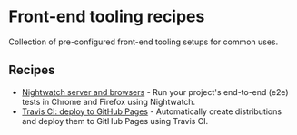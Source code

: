 # Front-end tooling recipes

Collection of pre-configured front-end tooling setups for common uses.


## Recipes

* [Nightwatch server and browsers](/nightwatch-server-and-browsers/) - Run your project's end-to-end (e2e) tests in Chrome and Firefox using Nightwatch.
* [Travis CI: deploy to GitHub Pages](/travis-deploy-to-gh-pages/) - Automatically create distributions and deploy them to GitHub Pages using Travis CI.